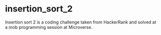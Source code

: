 # insertion_sort_2
Insertion sort 2 is a coding challenge taken from HackerRank and solved at a mob programming session at Microverse.
